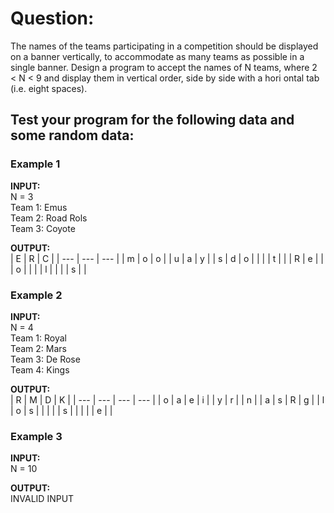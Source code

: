 # Question:

The names of the teams participating in a competition should be displayed on a banner vertically, to accommodate as many teams as possible in a single banner. Design a program to accept the names of N teams, where 2 < N < 9 and display them in vertical order, side by side with a hori ontal tab (i.e. eight spaces).

## Test your program for the following data and some random data:

### Example 1

**INPUT:**  
N = 3  
Team 1: Emus  
Team 2: Road Rols  
Team 3: Coyote

**OUTPUT:**  
| E   | R   | C   |
| --- | --- | --- |
| m   | o   | o   |
| u   | a   | y   |
| s   | d   | o   |
|     |     | t   |
|     | R   | e   |
|     | o   |     |
|     | l   |     |
|     | s   |     |

### Example 2

**INPUT:**  
N = 4  
Team 1: Royal  
Team 2: Mars  
Team 3: De Rose  
Team 4: Kings

**OUTPUT:**  
| R   | M   | D   | K   |
| --- | --- | --- | --- |
| o   | a   | e   | i   |
| y   | r   |     | n   |
| a   | s   | R   | g   |
| l   | o   | s   |     |
|     |     | s   |     |
|     |     | e   |     |

### Example 3

**INPUT:**  
N = 10

**OUTPUT:**  
INVALID INPUT
